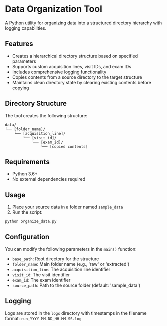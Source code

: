 # Data Organization Tool

A Python utility for organizing data into a structured directory hierarchy with logging capabilities.

## Features

- Creates a hierarchical directory structure based on specified parameters
- Supports custom acquisition lines, visit IDs, and exam IDs
- Includes comprehensive logging functionality
- Copies contents from a source directory to the target structure
- Maintains clean directory state by clearing existing contents before copying

## Directory Structure

The tool creates the following structure:
```
data/
└── [folder_name]/
    └── [acquisition_line]/
        └── [visit_id]/
            └── [exam_id]/
                └── [copied contents]
```

## Requirements

- Python 3.6+
- No external dependencies required

## Usage

1. Place your source data in a folder named `sample_data`
2. Run the script:
```bash
python organize_data.py
```

## Configuration

You can modify the following parameters in the `main()` function:
- `base_path`: Root directory for the structure
- `folder_name`: Main folder name (e.g., 'raw' or 'extracted')
- `acquisition_line`: The acquisition line identifier
- `visit_id`: The visit identifier
- `exam_id`: The exam identifier
- `source_path`: Path to the source folder (default: 'sample_data')

## Logging

Logs are stored in the `logs` directory with timestamps in the filename format: `run_YYYY-MM-DD_HH-MM-SS.log` 
